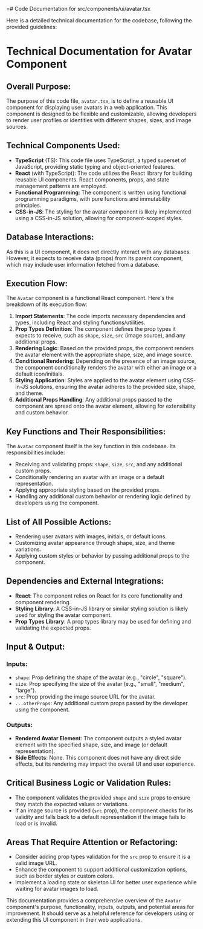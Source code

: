 =# Code Documentation for src/components/ui/avatar.tsx

Here is a detailed technical documentation for the codebase, following the provided guidelines:

# Technical Documentation for Avatar Component

## Overall Purpose:
The purpose of this code file, `avatar.tsx`, is to define a reusable UI component for displaying user avatars in a web application. This component is designed to be flexible and customizable, allowing developers to render user profiles or identities with different shapes, sizes, and image sources.

## Technical Components Used:
- **TypeScript** (TS): This code file uses TypeScript, a typed superset of JavaScript, providing static typing and object-oriented features.
- **React** (with TypeScript): The code utilizes the React library for building reusable UI components. React components, props, and state management patterns are employed.
- **Functional Programming**: The component is written using functional programming paradigms, with pure functions and immutability principles.
- **CSS-in-JS**: The styling for the avatar component is likely implemented using a CSS-in-JS solution, allowing for component-scoped styles.

## Database Interactions:
As this is a UI component, it does not directly interact with any databases. However, it expects to receive data (props) from its parent component, which may include user information fetched from a database.

## Execution Flow:
The `Avatar` component is a functional React component. Here's the breakdown of its execution flow:

1. **Import Statements**: The code imports necessary dependencies and types, including React and styling functions/utilities.
2. **Prop Types Definition**: The component defines the prop types it expects to receive, such as `shape`, `size`, `src` (image source), and any additional props.
3. **Rendering Logic**: Based on the provided props, the component renders the avatar element with the appropriate shape, size, and image source.
4. **Conditional Rendering**: Depending on the presence of an image source, the component conditionally renders the avatar with either an image or a default icon/initials.
5. **Styling Application**: Styles are applied to the avatar element using CSS-in-JS solutions, ensuring the avatar adheres to the provided size, shape, and theme.
6. **Additional Props Handling**: Any additional props passed to the component are spread onto the avatar element, allowing for extensibility and custom behavior.

## Key Functions and Their Responsibilities:
The `Avatar` component itself is the key function in this codebase. Its responsibilities include:
- Receiving and validating props: `shape`, `size`, `src`, and any additional custom props.
- Conditionally rendering an avatar with an image or a default representation.
- Applying appropriate styling based on the provided props.
- Handling any additional custom behavior or rendering logic defined by developers using the component.

## List of All Possible Actions:
- Rendering user avatars with images, initials, or default icons.
- Customizing avatar appearance through shape, size, and theme variations.
- Applying custom styles or behavior by passing additional props to the component.

## Dependencies and External Integrations:
- **React**: The component relies on React for its core functionality and component rendering.
- **Styling Library**: A CSS-in-JS library or similar styling solution is likely used for styling the avatar component.
- **Prop Types Library**: A prop types library may be used for defining and validating the expected props.

## Input & Output:
### Inputs:
- `shape`: Prop defining the shape of the avatar (e.g., "circle", "square").
- `size`: Prop specifying the size of the avatar (e.g., "small", "medium", "large").
- `src`: Prop providing the image source URL for the avatar.
- `...otherProps`: Any additional custom props passed by the developer using the component.

### Outputs:
- **Rendered Avatar Element**: The component outputs a styled avatar element with the specified shape, size, and image (or default representation).
- **Side Effects**: None. This component does not have any direct side effects, but its rendering may impact the overall UI and user experience.

## Critical Business Logic or Validation Rules:
- The component validates the provided `shape` and `size` props to ensure they match the expected values or variations.
- If an image source is provided (`src` prop), the component checks for its validity and falls back to a default representation if the image fails to load or is invalid.

## Areas That Require Attention or Refactoring:
- Consider adding prop types validation for the `src` prop to ensure it is a valid image URL.
- Enhance the component to support additional customization options, such as border styles or custom colors.
- Implement a loading state or skeleton UI for better user experience while waiting for avatar images to load.

This documentation provides a comprehensive overview of the `Avatar` component's purpose, functionality, inputs, outputs, and potential areas for improvement. It should serve as a helpful reference for developers using or extending this UI component in their web applications.
